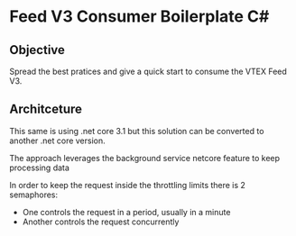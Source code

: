 # Feed V3 Consumer Boilerplate C#

## Objective
Spread the best pratices and give a quick start to consume the VTEX Feed V3.

## Architceture
This same is using .net core 3.1 but this solution can be converted to another .net core version.

The approach leverages the background service netcore feature to keep processing data

In order to keep the request inside the throttling limits there is 2 semaphores:
- One controls the request in a period, usually  in a minute 
- Another controls the request concurrently


